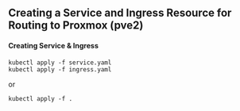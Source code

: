 ## Creating a Service and Ingress Resource for Routing to Proxmox (pve2)

#### Creating Service & Ingress
```
kubectl apply -f service.yaml
kubectl apply -f ingress.yaml
```
or
```
kubectl apply -f .
```
